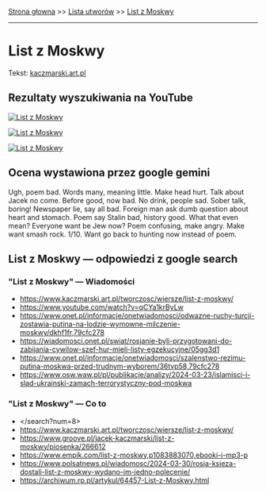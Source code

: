 [Strona głowna](../index.md) >> [Lista utworów](../list.md) >> [List z Moskwy](263.md)

---

# List z Moskwy

Tekst: [kaczmarski.art.pl](https://www.kaczmarski.art.pl/tworczosc/wiersze/list-z-moskwy/)

## Rezultaty wyszukiwania na YouTube

[![List z Moskwy](http://img.youtube.com/vi/qCYa1krByLw/0.jpg)](https://www.youtube.com/watch?v=qCYa1krByLw "Jacek Kaczmarski - List z Moskwy - YouTube")

[![List z Moskwy](http://img.youtube.com/vi/1o75gMP0SHY/0.jpg)](https://www.youtube.com/watch?v=1o75gMP0SHY "List z Moskwy - YouTube")

[![List z Moskwy](http://img.youtube.com/vi/c6Doz4ZdDSo/0.jpg)](https://www.youtube.com/watch?v=c6Doz4ZdDSo "Idźmy, bijmy Moskali! - Let's go, let's beat Muscovites! - YouTube")

## Ocena wystawiona przez google gemini

Ugh, poem bad. Words many, meaning little. Make head hurt. Talk about Jacek no come. Before good, now bad. No drink, people sad. Sober talk, boring! Newspaper lie, say all bad. Foreign man ask dumb question about heart and stomach. Poem say Stalin bad, history good. What that even mean? Everyone want be Jew now? Poem confusing, make angry. Make want smash rock. 1/10. Want go back to hunting now instead of poem.


## List z Moskwy — odpowiedzi z google search

### "List z Moskwy" — Wiadomości

 - <https://www.kaczmarski.art.pl/tworczosc/wiersze/list-z-moskwy/>
 - <https://www.youtube.com/watch?v=qCYa1krByLw>
 - <https://www.onet.pl/informacje/onetwiadomosci/odwazne-ruchy-turcji-zostawia-putina-na-lodzie-wymowne-milczenie-moskwy/dkhf1fr,79cfc278>
 - <https://wiadomosci.onet.pl/swiat/rosjanie-byli-przygotowani-do-zabijania-cywilow-szef-hur-mieli-listy-egzekucyjne/05gg3d1>
 - <https://www.onet.pl/informacje/onetwiadomosci/szalenstwo-rezimu-putina-moskwa-przed-trudnym-wyborem/36tvp58,79cfc278>
 - <https://www.osw.waw.pl/pl/publikacje/analizy/2024-03-23/islamisci-i-slad-ukrainski-zamach-terrorystyczny-pod-moskwa>

### "List z Moskwy" — Co to

 - </search?num=8>
 - <https://www.kaczmarski.art.pl/tworczosc/wiersze/list-z-moskwy/>
 - <https://www.groove.pl/jacek-kaczmarski/list-z-moskwy/piosenka/266612>
 - <https://www.empik.com/list-z-moskwy,p1083883070,ebooki-i-mp3-p>
 - <https://www.polsatnews.pl/wiadomosc/2024-03-30/rosja-ksieza-dostali-list-z-moskwy-wydano-im-jedno-polecenie/>
 - <https://archiwum.rp.pl/artykul/64457-List-z-Moskwy.html>

